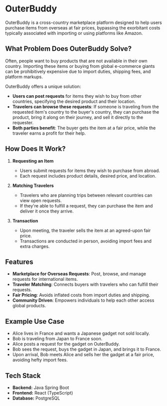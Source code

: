 # OuterBuddy

OuterBuddy is a cross-country marketplace platform designed to help users purchase items from overseas at fair prices, bypassing the exorbitant costs typically associated with importing or using platforms like Amazon.

## What Problem Does OuterBuddy Solve?

Often, people want to buy products that are not available in their own country. Importing these items or buying from global e-commerce giants can be prohibitively expensive due to import duties, shipping fees, and platform markups.

OuterBuddy offers a unique solution:
- **Users can post requests** for items they wish to buy from other countries, specifying the desired product and their location.
- **Travelers can browse these requests**: If someone is traveling from the requested item's country to the buyer's country, they can purchase the product, bring it along on their journey, and sell it directly to the requester.
- **Both parties benefit**: The buyer gets the item at a fair price, while the traveler earns a profit for their help.

## How Does It Work?

1. **Requesting an Item**
   - Users submit requests for items they wish to purchase from abroad.
   - Each request includes product details, desired price, and location.

2. **Matching Travelers**
   - Travelers who are planning trips between relevant countries can view open requests.
   - If they're able to fulfill a request, they can purchase the item and deliver it once they arrive.

3. **Transaction**
   - Upon meeting, the traveler sells the item at an agreed-upon fair price.
   - Transactions are conducted in person, avoiding import fees and extra charges.

## Features

- **Marketplace for Overseas Requests**: Post, browse, and manage requests for international items.
- **Traveler Matching**: Connects buyers with travelers who can fulfill their requests.
- **Fair Pricing**: Avoids inflated costs from import duties and shipping.
- **Community Driven**: Empowers individuals to help each other access global products.

## Example Use Case

- Alice lives in France and wants a Japanese gadget not sold locally.
- Bob is traveling from Japan to France soon.
- Alice posts a request for the gadget on OuterBuddy.
- Bob sees the request, buys the gadget in Japan, and brings it to France.
- Upon arrival, Bob meets Alice and sells her the gadget at a fair price, avoiding hefty import fees.


## Tech Stack

- **Backend:** Java Spring Boot
- **Frontend:** React (TypeScript)
- **Database:** PostgreSQL
